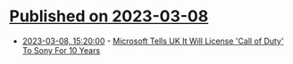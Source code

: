 # [Published on 2023-03-08](index.md)

* [2023-03-08, 15:20:00](https://games.slashdot.org/story/23/03/08/155221/microsoft-tells-uk-it-will-license-call-of-duty-to-sony-for-10-years?utm_source=rss1.0mainlinkanon&utm_medium=feed) - [Microsoft Tells UK It Will License 'Call of Duty' To Sony For 10 Years](https://games.slashdot.org/story/23/03/08/155221/microsoft-tells-uk-it-will-license-call-of-duty-to-sony-for-10-years?utm_source=rss1.0mainlinkanon&utm_medium=feed)
